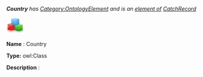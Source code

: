 ___Country__ 
 has
 [Category:OntologyElement](../../Category/OntologyElement "Category:OntologyElement") 
 and is an
 [element of](../../Property/ElementOf "Property:ElementOf") 
[CatchRecord](../../Submissions/CatchRecord "Submissions:CatchRecord")_




  





[![Class](../images/thumb/2/27/Class.gif/45px-Class.gif)](../../Image/Class.gif "Class")


__Name__ 
 : Country
 



__Type:__ 
 owl:Class
 



__Description__ 
 :